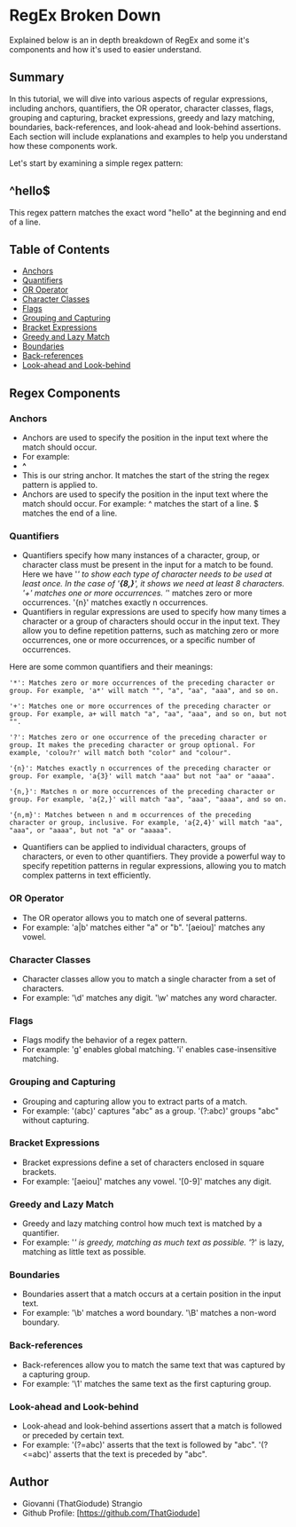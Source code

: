 # RegEx Broken Down

Explained below is an in depth breakdown of RegEx and some it's components and how it's used to easier understand.

## Summary

In this tutorial, we will dive into various aspects of regular expressions, including anchors, quantifiers, the OR operator, character classes, flags, grouping and capturing, bracket expressions, greedy and lazy matching, boundaries, back-references, and look-ahead and look-behind assertions. Each section will include explanations and examples to help you understand how these components work.

Let's start by examining a simple regex pattern: 

## ^hello$

This regex pattern matches the exact word "hello" at the beginning and end of a line.

## Table of Contents

- [Anchors](#anchors)
- [Quantifiers](#quantifiers)
- [OR Operator](#or-operator)
- [Character Classes](#character-classes)
- [Flags](#flags)
- [Grouping and Capturing](#grouping-and-capturing)
- [Bracket Expressions](#bracket-expressions)
- [Greedy and Lazy Match](#greedy-and-lazy-match)
- [Boundaries](#boundaries)
- [Back-references](#back-references)
- [Look-ahead and Look-behind](#look-ahead-and-look-behind)

## Regex Components

### Anchors
- Anchors are used to specify the position in the input text where the match should occur. 
- For example:
-  **^** 
- This is our string anchor. It matches the start of the string the regex pattern is applied to.
- Anchors are used to specify the position in the input text where the match should occur. For example:
    ^ matches the start of a line.
    $ matches the end of a line.

### Quantifiers
- Quantifiers specify how many instances of a character, group, or character class must be present in the input for a match to be found.  Here we have '*' to show each type of character needs to be used at least once. In the case of '**{8,}**', it shows we need at least 8 characters.
    '+' matches one or more occurrences.
    '*' matches zero or more occurrences.
    '{n}' matches exactly n occurrences.
- Quantifiers in regular expressions are used to specify how many times a character or a group of characters should occur in the input text. They allow you to define repetition patterns, such as matching zero or more occurrences, one or more occurrences, or a specific number of occurrences.

Here are some common quantifiers and their meanings:

    '*': Matches zero or more occurrences of the preceding character or group. For example, 'a*' will match "", "a", "aa", "aaa", and so on.

    '+': Matches one or more occurrences of the preceding character or group. For example, a+ will match "a", "aa", "aaa", and so on, but not "".

    '?': Matches zero or one occurrence of the preceding character or group. It makes the preceding character or group optional. For example, 'colou?r' will match both "color" and "colour".

    '{n}': Matches exactly n occurrences of the preceding character or group. For example, 'a{3}' will match "aaa" but not "aa" or "aaaa".

    '{n,}': Matches n or more occurrences of the preceding character or group. For example, 'a{2,}' will match "aa", "aaa", "aaaa", and so on.

    '{n,m}': Matches between n and m occurrences of the preceding character or group, inclusive. For example, 'a{2,4}' will match "aa", "aaa", or "aaaa", but not "a" or "aaaaa".

- Quantifiers can be applied to individual characters, groups of characters, or even to other quantifiers. They provide a powerful way to specify repetition patterns in regular expressions, allowing you to match complex patterns in text efficiently.

### OR Operator
- The OR operator allows you to match one of several patterns. 
- For example:
    'a|b' matches either "a" or "b".
    '[aeiou]' matches any vowel.

### Character Classes
- Character classes allow you to match a single character from a set of characters. 
- For example:
    '\d' matches any digit.
    '\w' matches any word character.

### Flags
- Flags modify the behavior of a regex pattern. 
- For example:
    'g' enables global matching.
    'i' enables case-insensitive matching.

### Grouping and Capturing
- Grouping and capturing allow you to extract parts of a match. 
- For example:
    '(abc)' captures "abc" as a group.
    '(?:abc)' groups "abc" without capturing.

### Bracket Expressions
- Bracket expressions define a set of characters enclosed in square brackets. 
- For example:
    '[aeiou]' matches any vowel.
    '[0-9]' matches any digit.

### Greedy and Lazy Match
- Greedy and lazy matching control how much text is matched by a quantifier.
- For example:
    '*' is greedy, matching as much text as possible.
    '*?' is lazy, matching as little text as possible.

### Boundaries
- Boundaries assert that a match occurs at a certain position in the input text.
- For example:
    '\b' matches a word boundary.
    '\B' matches a non-word boundary.

### Back-references
- Back-references allow you to match the same text that was captured by a capturing group. 
- For example:
    '\1' matches the same text as the first capturing group.

### Look-ahead and Look-behind
- Look-ahead and look-behind assertions assert that a match is followed or preceded by certain text. 
- For example:
    '(?=abc)' asserts that the text is followed by "abc".
    '(?<=abc)' asserts that the text is preceded by "abc".
## Author
- Giovanni (ThatGiodude) Strangio
- Github Profile: [https://github.com/ThatGiodude]